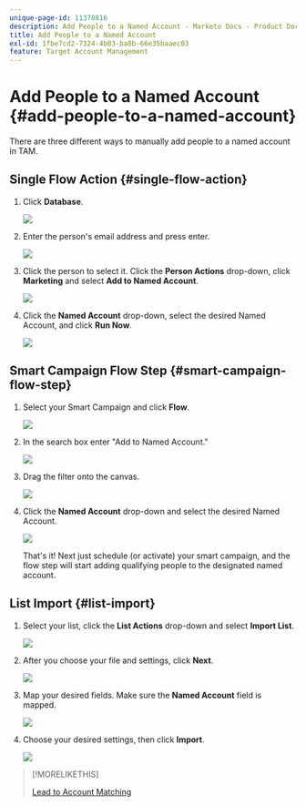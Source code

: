 ```yaml
---
unique-page-id: 11378816
description: Add People to a Named Account - Marketo Docs - Product Documentation
title: Add People to a Named Account
exl-id: 1fbe7cd2-7324-4b03-ba8b-66e35baaec03
feature: Target Account Management
---
```

# Add People to a Named Account {#add-people-to-a-named-account}

There are three different ways to manually add people to a named account in TAM.

## Single Flow Action {#single-flow-action}

1. Click **Database**.

   ![](assets/one-2.png)

1. Enter the person's email address and press enter.

   ![](assets/two.png)

1. Click the person to select it. Click the **Person Actions** drop-down, click **Marketing** and select **Add to Named Account**.

   ![](assets/three.png)

1. Click the **Named Account** drop-down, select the desired Named Account, and click **Run Now**.

   ![](assets/four.png)

## Smart Campaign Flow Step {#smart-campaign-flow-step}

1. Select your Smart Campaign and click **Flow**.

   ![](assets/five.png)

1. In the search box enter "Add to Named Account."

   ![](assets/six.png)

1. Drag the filter onto the canvas.

   ![](assets/seven.png)

1. Click the **Named Account** drop-down and select the desired Named Account.

   ![](assets/eight.png)

   That's it! Next just schedule (or activate) your smart campaign, and the flow step will start adding qualifying people to the designated named account.

## List Import {#list-import}

1. Select your list, click the **List Actions** drop-down and select **Import List**.

   ![](assets/nine.png)

1. After you choose your file and settings, click **Next**.

   ![](assets/ten.png)

1. Map your desired fields. Make sure the **Named Account** field is mapped.

   ![](assets/eleven.png)

1. Choose your desired settings, then click **Import**.

   ![](assets/twelve.png)

>[!MORELIKETHIS]
>
>[Lead to Account Matching](/help/marketo/product-docs/target-account-management/target/named-accounts/lead-to-account-matching.md)

